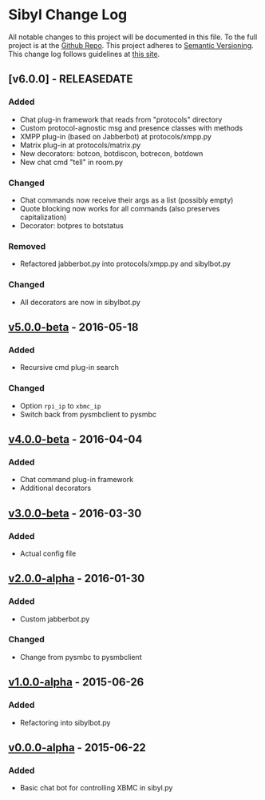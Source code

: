 # Sibyl Change Log
All notable changes to this project will be documented in this file.
To the full project is at the [Github Repo](https://github.com/TheSchwa/Sibyl).
This project adheres to [Semantic Versioning](http://semver.org).
This change log follows guidelines at [this site](http://keepachangelog.com/).

## [v6.0.0] - RELEASEDATE
### Added
- Chat plug-in framework that reads from "protocols" directory
- Custom protocol-agnostic msg and presence classes with methods
- XMPP plug-in (based on Jabberbot) at protocols/xmpp.py
- Matrix plug-in at protocols/matrix.py
- New decorators: botcon, botdiscon, botrecon, botdown
- New chat cmd "tell" in room.py
### Changed
- Chat commands now receive their args as a list (possibly empty)
- Quote blocking now works for all commands (also preserves capitalization)
- Decorator: botpres to botstatus

### Removed
- Refactored jabberbot.py into protocols/xmpp.py and sibylbot.py

### Changed
- All decorators are now in sibylbot.py

## [v5.0.0-beta] - 2016-05-18
### Added
- Recursive cmd plug-in search

### Changed
- Option `rpi_ip` to `xbmc_ip`
- Switch back from pysmbclient to pysmbc

## [v4.0.0-beta] - 2016-04-04
### Added
- Chat command plug-in framework
- Additional decorators

## [v3.0.0-beta] - 2016-03-30
### Added
- Actual config file

## [v2.0.0-alpha] - 2016-01-30
### Added
- Custom jabberbot.py

### Changed
- Change from pysmbc to pysmbclient

## [v1.0.0-alpha] - 2015-06-26
### Added
- Refactoring into sibylbot.py

## [v0.0.0-alpha] - 2015-06-22
### Added
- Basic chat bot for controlling XBMC in sibyl.py

[Unreleased]: https://github.com/TheSchwa/sibyl/tree/dev
[v5.0.0-beta]: https://github.com/TheSchwa/sibyl/compare/v4.0.0-beta...v5.0.0-beta
[v4.0.0-beta]: https://github.com/TheSchwa/sibyl/compare/v3.0.0-beta...v4.0.0-beta
[v3.0.0-beta]: https://github.com/TheSchwa/sibyl/compare/v2.0.0-alpha...v3.0.0-beta
[v2.0.0-alpha]: https://github.com/TheSchwa/sibyl/compare/v1.0.0-alpha...v2.0.0-alpha
[v1.0.0-alpha]: https://github.com/TheSchwa/sibyl/compare/v0.0.0-alpha...v1.0.0-alpha
[v0.0.0-alpha]: https://github.com/TheSchwa/sibyl/commit/3470c49
